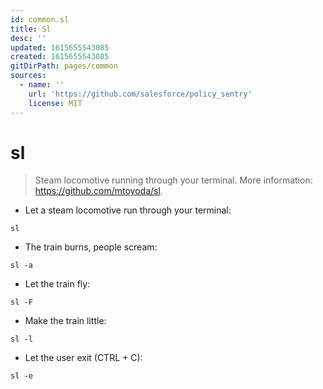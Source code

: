 ```yaml
---
id: common.sl
title: Sl
desc: ''
updated: 1615655543085
created: 1615655543085
gitDirPath: pages/common
sources:
  - name: ''
    url: 'https://github.com/salesforce/policy_sentry'
    license: MIT
---
```

# sl

> Steam locomotive running through your terminal.
> More information: <https://github.com/mtoyoda/sl>.

- Let a steam locomotive run through your terminal:

`sl`

- The train burns, people scream:

`sl -a`

- Let the train fly:

`sl -F`

- Make the train little:

`sl -l`

- Let the user exit (CTRL + C):

`sl -e`

